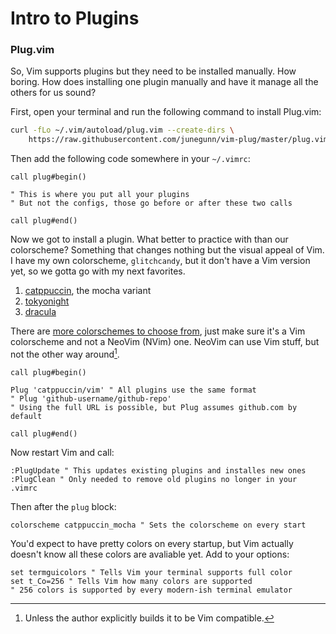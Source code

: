 # Intro to Plugins

### Plug.vim

So, Vim supports plugins but they need to be installed manually. How
boring. How does installing one plugin manually and have it manage all the
others for us sound?

First, open your terminal and run the following command to install Plug.vim:

```bash
curl -fLo ~/.vim/autoload/plug.vim --create-dirs \
    https://raw.githubusercontent.com/junegunn/vim-plug/master/plug.vim
```

Then add the following code somewhere in your `~/.vimrc`:

```vim
call plug#begin()

" This is where you put all your plugins
" But not the configs, those go before or after these two calls

call plug#end()
```

Now we got to install a plugin. What better to practice with than our
colorscheme? Something that changes nothing but the visual appeal of Vim. I have
my own colorscheme, `glitchcandy`, but it don't have a Vim version yet, so we
gotta go with my next favorites.

1. [catppuccin](https://vimcolorschemes.com/catppuccin/vim), the mocha variant
2. [tokyonight](https://vimcolorschemes.com/ghifart53/tokyonight-vim)
3. [dracula](https://vimcolorschemes.com/dracula/vim)

There are [more colorschemes to choose from](https://vimcolorschemes.com), just
make sure it's a Vim colorscheme and not a NeoVim (NVim) one. NeoVim can use Vim
stuff, but not the other way around[^1].

```vim
call plug#begin()

Plug 'catppuccin/vim' " All plugins use the same format
" Plug 'github-username/github-repo'
" Using the full URL is possible, but Plug assumes github.com by default

call plug#end()
```

Now restart Vim and call:

```vim
:PlugUpdate " This updates existing plugins and installes new ones
:PlugClean " Only needed to remove old plugins no longer in your .vimrc
```

Then after the `plug` block:

```vim
colorscheme catppuccin_mocha " Sets the colorscheme on every start
```

You'd expect to have pretty colors on every startup, but Vim actually doesn't
know all these colors are avaliable yet. Add to your options:

```vim
set termguicolors " Tells Vim your terminal supports full color
set t_Co=256 " Tells Vim how many colors are supported
" 256 colors is supported by every modern-ish terminal emulator
```

<!-- TODO: Add colorscheme comparison images -->

[^1]: Unless the author explicitly builds it to be Vim compatible.
